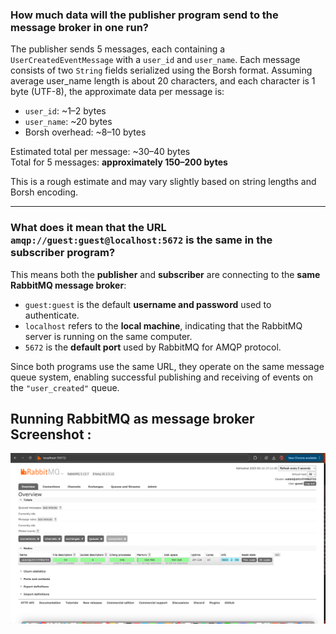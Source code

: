 ### How much data will the publisher program send to the message broker in one run?

The publisher sends 5 messages, each containing a `UserCreatedEventMessage` with a `user_id` and `user_name`. Each message consists of two `String` fields serialized using the Borsh format. Assuming average user_name length is about 20 characters, and each character is 1 byte (UTF-8), the approximate data per message is:

- `user_id`: ~1–2 bytes
- `user_name`: ~20 bytes
- Borsh overhead: ~8–10 bytes

Estimated total per message: ~30–40 bytes  
Total for 5 messages: **approximately 150–200 bytes**

This is a rough estimate and may vary slightly based on string lengths and Borsh encoding.

---

### What does it mean that the URL `amqp://guest:guest@localhost:5672` is the same in the subscriber program?

This means both the **publisher** and **subscriber** are connecting to the **same RabbitMQ message broker**:

- `guest:guest` is the default **username and password** used to authenticate.
- `localhost` refers to the **local machine**, indicating that the RabbitMQ server is running on the same computer.
- `5672` is the **default port** used by RabbitMQ for AMQP protocol.

Since both programs use the same URL, they operate on the same message queue system, enabling successful publishing and receiving of events on the `"user_created"` queue.

## Running RabbitMQ as message broker Screenshot : 
![img.png](img.png)